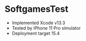 # SoftgamesTest

- Implemented Xcode v13.3
- Tested by iPhone 11 Pro simulator
- Deployment target 15.4